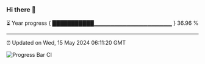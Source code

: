 ### Hi there 👋

⏳ Year progress { ███████████▁▁▁▁▁▁▁▁▁▁▁▁▁▁▁▁▁▁▁ } 36.96 %

---

⏰ Updated on Wed, 15 May 2024 06:11:20 GMT

![Progress Bar CI](https://github.com/Shyam-Makwana/GitHub-Actions-Demo/workflows/Progress%20Bar%20CI/badge.svg)
